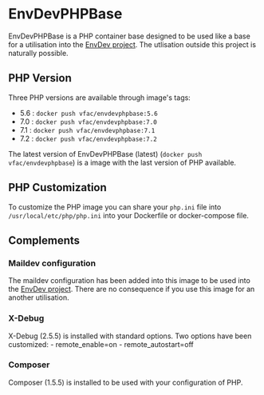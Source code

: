 # EnvDevPHPBase

EnvDevPHPBase is a PHP container base designed to be used like a base for a utilisation into the [EnvDev project](https://vfac.fr/projects/envdev).
The utlisation outside this project is naturally possible.

## PHP Version

Three PHP versions are available through image's tags:

- 5.6 : `docker push vfac/envdevphpbase:5.6`
- 7.0 : `docker push vfac/envdevphpbase:7.0`
- 7.1 : `docker push vfac/envdevphpbase:7.1`
- 7.2 : `docker push vfac/envdevphpbase:7.2`

The latest version of EnvDevPHPBase (latest) (`docker push vfac/envdevphpbase`) is a image with the last version of PHP available.

## PHP Customization

To customize the PHP image you can share your `php.ini` file into `/usr/local/etc/php/php.ini` into your Dockerfile or docker-compose file.

## Complements

### Maildev configuration

The maildev configuration has been added into this image to be used into the [EnvDev project](https://vfac.fr/projects/envdev).
There are no consequence if you use this image for an another utilisation.

### X-Debug

X-Debug (2.5.5) is installed with standard options.
Two options have been customized: 
    - remote_enable=on
    - remote_autostart=off

### Composer

Composer (1.5.5) is installed to be used with your configuration of PHP.